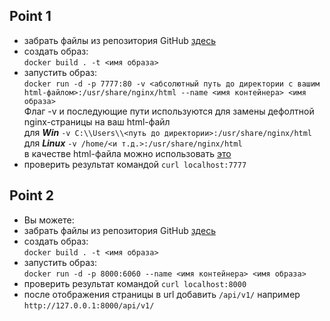 ## Point 1<br/>
* забрать файлы из репозитория GitHub [здесь](https://github.com/JunAndrey/Docker/tree/main/point_1)<br/>
* создать образ:<br/>
  `docker build . -t <имя образа>`<br/>
* запустить образ:<br/>
  `docker run -d -p 7777:80 -v <абсолютный путь до директории с вашим html-файлом>:/usr/share/nginx/html --name <имя контейнера> <имя образа>`<br/>
  Флаг -v и последующие пути используются для замены дефолтной nginx-страницы на ваш html-файл<br/> 
  для ***Win***   `-v C:\\Users\\<путь до директории>:/usr/share/nginx/html`<br/>
  для ***Linux***   `-v /home/<и т.д.>:/usr/share/nginx/html`<br/>
  в качестве html-файла можно использовать [это](https://github.com/JunAndrey/Docker/blob/main/point_1/index.html)<br/>
* проверить результат командой `curl localhost:7777`

## Point 2<br/>
* Вы можете:<br/>
* забрать файлы из репозитория GitHub [здесь](https://github.com/JunAndrey/Docker/tree/main/point_2)<br/>
* создать образ:<br/>
  `docker build . -t <имя образа>`<br/>
* запустить образ:<br/>
  `docker run -d -p 8000:6060 --name <имя контейнера> <имя образа>`<br/>
* проверить результат командой `curl localhost:8000`
* после отображения страницы в url добавить `/api/v1/`
  например `http://127.0.0.1:8000/api/v1/`
